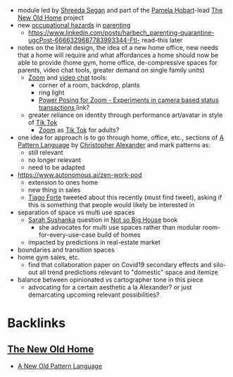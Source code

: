 - module led by [Shreeda Segan](<Shreeda Segan.md>) and part of the [Pamela Hobart](<Pamela Hobart.md>)-lead [The New Old Home](<The New Old Home.md>) project
- new [occupational hazards](<occupational hazards.md>) in [parenting](<parenting.md>)
    - https://www.linkedin.com/posts/harbech_parenting-quarantine-ugcPost-6666329687783993344-FtI- read-this later 
- notes on the literal design, the idea of a new home office, new needs that a home will require and what affordances a home should now be able to provide (home gym, home office, de-compressive spaces for parents, video chat tools, greater demand on single family units)
    - [Zoom](<Zoom.md>) and [video chat](<video chat.md>) tools:
        - corner of a room, backdrop, plants
        - ring light
        - [Power Posing for Zoom - Experiments in camera based status transactions ](<Power Posing for Zoom - Experiments in camera based status transactions .md>) link?  
    - greater reliance on identity through performance art/avatar in style of [Tik Tok](<Tik Tok.md>)
        - [Zoom](<Zoom.md>) as [Tik Tok](<Tik Tok.md>) for adults? 
- one idea for approach is to go through home, office, etc., sections of [A Pattern Language](<A Pattern Language.md>) by [Christopher Alexander](<Christopher Alexander.md>) and mark patterns as:
    - still relevant 
    - no longer relevant
    - need to be adapted 
- https://www.autonomous.ai/zen-work-pod
    - extension to ones home 
    - new thing in sales
    - [Tiago Forte](<Tiago Forte.md>) tweeted about this recently (must find tweet), asking if this is something that people would likely be interested in  
- separation of space vs multi use spaces
    - [Sarah Sushanka](<Sarah Sushanka.md>) question in [Not so Big House](<Not so Big House.md>) book 
        - she advocates for multi use spaces rather than modular room-for-every-use-case build of homes  
    - impacted by predictions in real-estate market 
- boundaries and transition spaces 
- home gym sales, etc.
    - find that collaboration paper on Covid19 secondary effects and silo-out all trend predictions relevant to "domestic" space and itemize 
- balance between opinionated vs cartographer tone in this piece 
    - advocating for a certain aesthetic a la Alexander? or just demarcating upcoming relevant possibilities?   

# Backlinks
## [The New Old Home](<The New Old Home.md>)
- [A New Old Pattern Language](<A New Old Pattern Language.md>)

